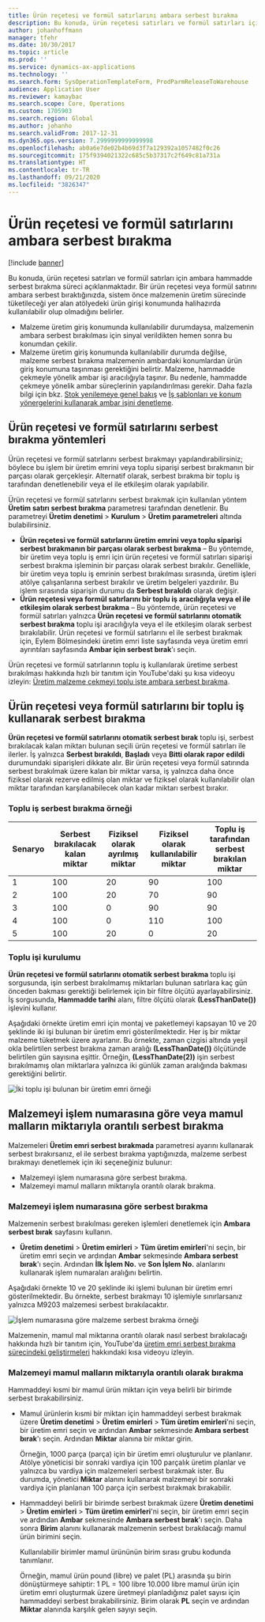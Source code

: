 ```yaml
---
title: Ürün reçetesi ve formül satırlarını ambara serbest bırakma
description: Bu konuda, ürün reçetesi satırları ve formül satırları için ambara hammadde serbest bırakma süreci açıklanmaktadır.
author: johanhoffmann
manager: tfehr
ms.date: 10/30/2017
ms.topic: article
ms.prod: ''
ms.service: dynamics-ax-applications
ms.technology: ''
ms.search.form: SysOperationTemplateForm, ProdParmReleaseToWarehouse
audience: Application User
ms.reviewer: kamaybac
ms.search.scope: Core, Operations
ms.custom: 1705903
ms.search.region: Global
ms.author: johanho
ms.search.validFrom: 2017-12-31
ms.dyn365.ops.version: 7.2999999999999998
ms.openlocfilehash: ab0a6e7de02b4b69d3f7a129392a1057482f0c26
ms.sourcegitcommit: 175f9394021322c685c5b37317c2f649c81a731a
ms.translationtype: HT
ms.contentlocale: tr-TR
ms.lasthandoff: 09/21/2020
ms.locfileid: "3826347"
---
```

# <a name="release-bom-and-formula-lines-to-the-warehouse"></a>Ürün reçetesi ve formül satırlarını ambara serbest bırakma

[!include [banner](../includes/banner.md)]

Bu konuda, ürün reçetesi satırları ve formül satırları için ambara hammadde serbest bırakma süreci açıklanmaktadır. Bir ürün reçetesi veya formül satırını ambara serbest bıraktığınızda, sistem önce malzemenin üretim sürecinde tüketileceği yer alan atölyedeki ürün girişi konumunda halihazırda kullanılabilir olup olmadığını belirler.

- Malzeme üretim giriş konumunda kullanılabilir durumdaysa, malzemenin ambara serbest bırakılması için sinyal verildikten hemen sonra bu konumdan çekilir.
- Malzeme üretim giriş konumunda kullanılabilir durumda değilse, malzeme serbest bırakma malzemenin ambardaki konumlardan ürün giriş konumuna taşınması gerektiğini belirtir. Malzeme, hammadde çekmeyle yönelik ambar işi aracılığıyla taşınır. Bu nedenle, hammadde çekmeye yönelik ambar süreçlerinin yapılandırılması gerekir. Daha fazla bilgi için bkz. [Stok yenilemeye genel bakış](../warehousing/replenishment.md) ve [İş şablonları ve konum yönergelerini kullanarak ambar işini denetleme](../warehousing/control-warehouse-location-directives.md).

## <a name="methods-for-releasing-bom-and-formula-lines"></a>Ürün reçetesi ve formül satırlarını serbest bırakma yöntemleri

Ürün reçetesi ve formül satırlarını serbest bırakmayı yapılandırabilirsiniz; böylece bu işlem bir üretim emrini veya toplu siparişi serbest bırakmanın bir parçası olarak gerçekleşir. Alternatif olarak, serbest bırakma bir toplu iş tarafından denetlenebilir veya el ile etkileşim olarak yapılabilir.

Ürün reçetesi ve formül satırlarını serbest bırakmak için kullanılan yöntem **Üretim satırı serbest bırakma** parametresi tarafından denetlenir. Bu parametreyi **Üretim denetimi** \> **Kurulum** \> **Üretim parametreleri** altında bulabilirsiniz.

- **Ürün reçetesi ve formül satırlarını üretim emrini veya toplu siparişi serbest bırakmanın bir parçası olarak serbest bırakma** – Bu yöntemde, bir üretim veya toplu iş emri için ürün reçetesi ve formül satırları siparişi serbest bırakma işleminin bir parçası olarak serbest bırakılır. Genellikle, bir üretim veya toplu iş emrinin serbest bırakılması sırasında, üretim işleri atölye çalışanlarına serbest bırakılır ve üretim belgeleri yazdırılır. Bu işlem sırasında siparişin durumu da **Serbest bırakıldı** olarak değişir.
- **Ürün reçetesi veya formül satırlarını bir toplu iş aracılığıyla veya el ile etkileşim olarak serbest bırakma** – Bu yöntemde, ürün reçetesi ve formül satırları yalnızca **Ürün reçetesi ve formül satırlarını otomatik serbest bırakma** toplu işi aracılığıyla veya el ile etkileşim olarak serbest bırakılabilir. Ürün reçetesi ve formül satırlarını el ile serbest bırakmak için, Eylem Bölmesindeki üretim emri liste sayfasında veya üretim emri ayrıntıları sayfasında **Ambar için serbest bırak**'ı seçin.

Ürün reçetesi ve formül satırlarının toplu iş kullanılarak üretime serbest bırakılması hakkında hızlı bir tanıtım için YouTube'daki şu kısa videoyu izleyin: [Üretim malzeme çekmeyi toplu işte ambara serbest bırakma](https://www.youtube.com/watch?v=8urAJn50dQ8).

## <a name="releasing-the-bom-and-formula-lines-by-using-a-batch-job"></a>Ürün reçetesi veya formül satırlarını bir toplu iş kullanarak serbest bırakma

**Ürün reçetesi ve formül satırlarını otomatik serbest bırak** toplu işi, serbest bırakılacak kalan miktarı bulunan seçili ürün reçetesi ve formül satırları ile ilerler. İş yalnızca **Serbest bırakıldı**, **Başladı** veya **Bitti olarak rapor edildi** durumundaki siparişleri dikkate alır. Bir ürün reçetesi veya formül satırında serbest bırakılmak üzere kalan bir miktar varsa, iş yalnızca daha önce fiziksel olarak rezerve edilmiş olan miktar ve fiziksel olarak kullanılabilir olan miktar tarafından karşılanabilecek olan kadar miktarı serbest bırakır.

### <a name="example-of-a-batch-job-release"></a>Toplu iş serbest bırakma örneği

| Senaryo | Serbest bırakılacak kalan miktar | Fiziksel olarak ayrılmış miktar | Fiziksel olarak kullanılabilir miktar | Toplu iş tarafından serbest bırakılan miktar |
|----------|-------------------------------|------------------------------|-------------------------------|------------------------------------|
| 1        | 100                           | 20                           | 90                            | 100                                |
| 2        | 100                           | 20                           | 70                            | 90                                 |
| 3        | 100                           | 0                            | 90                            | 90                                 |
| 4        | 100                           | 0                            | 110                           | 100                                |
| 5        | 100                           | 20                           | 0                             | 20                                 |

### <a name="batch-job-setup"></a>Toplu işi kurulumu

**Ürün reçetesi ve formül satırlarını otomatik serbest bırakma** toplu işi sorgusunda, işin serbest bırakılmamış miktarları bulunan satırlara kaç gün önceden bakması gerektiği belirlemek için bir filtre ölçütü ayarlayabilirsiniz. İş sorgusunda, **Hammadde tarihi** alanı, filtre ölçütü olarak **(LessThanDate())** işlevini kullanır.

Aşağıdaki örnekte üretim emri için montaj ve paketlemeyi kapsayan 10 ve 20 şeklinde iki işi bulunan bir üretim emri gösterilmektedir. Her iş bir miktar malzeme tüketmek üzere ayarlanır. Bu örnekte, zaman çizgisi altında yeşil okla belirtilen serbest bırakma zaman aralığı **(LessThanDate())** ölçütünde belirtilen gün sayısına eşittir. Örneğin, **(LessThanDate(2))** işin serbest bırakılmamış olan miktarlara yalnızca iki günlük zaman aralığında bakması gerektiğini belirtir.

![İki toplu işi bulunan bir üretim emri örneği](media/bach-job-setup.PNG)

## <a name="releasing-material-per-operation-number-or-in-proportion-to-the-amount-of-finished-goods"></a>Malzemeyi işlem numarasına göre veya mamul malların miktarıyla orantılı serbest bırakma

Malzemeleri **Üretim emri serbest bırakmada** parametresi ayarını kullanarak serbest bırakırsanız, el ile serbest bırakma yaptığınızda, malzeme serbest bırakmayı denetlemek için iki seçeneğiniz bulunur:

- Malzemeyi işlem numarasına göre serbest bırakma.
- Malzemeyi mamul malların miktarıyla orantılı olarak bırakma.

### <a name="release-material-per-operation-number"></a>Malzemeyi işlem numarasına göre serbest bırakma

Malzemenin serbest bırakılması gereken işlemleri denetlemek için **Ambara serbest bırak** sayfasını kullanın.

- **Üretim denetimi** \> **Üretim emirleri** \> **Tüm üretim emirleri**'ni seçin, bir üretim emri seçin ve ardından **Ambar** sekmesinde **Ambara serbest bırak**'ı seçin. Ardından **İlk İşlem No.** ve **Son İşlem No.** alanlarını kullanarak işlem numaraları aralığını belirtin.

Aşağıdaki örnekte 10 ve 20 şeklinde iki işlemi bulunan bir üretim emri gösterilmektedir. Bu örnekte, serbest bırakmayı 10 işlemiyle sınırlarsanız yalnızca M9203 malzemesi serbest bırakılacaktır.

![İşlem numarasına göre malzeme serbest bırakma örneği](media/two-operations.PNG)

Malzemenin, mamul mal miktarına orantılı olarak nasıl serbest bırakılacağı hakkında hızlı bir tanıtım için, YouTube'da [üretim emri serbest bırakma sürecindeki geliştirmeleri](https://www.youtube.com/watch?v=Rm3ojAz6Zu0) hakkındaki kısa videoyu izleyin.

### <a name="release-material-in-proportion-to-the-amount-of-finished-goods"></a>Malzemeyi mamul malların miktarıyla orantılı olarak bırakma

Hammaddeyi kısmi bir mamul ürün miktarı için veya belirli bir birimde serbest bırakabilirsiniz.

- Mamul ürünlerin kısmi bir miktarı için hammaddeyi serbest bırakmak üzere **Üretim denetimi** \> **Üretim emirleri** \> **Tüm üretim emirleri**'ni seçin, bir üretim emri seçin ve ardından **Ambar** sekmesinde **Ambara serbest bırak**'ı seçin. Ardından **Miktar** alanına bir miktar girin.

    Örneğin, 1000 parça (parça) için bir üretim emri oluşturulur ve planlanır. Atölye yöneticisi bir sonraki vardiya için 100 parçalık üretim planlar ve yalnızca bu vardiya için malzemeleri serbest bırakmak ister. Bu durumda, yönetici **Miktar** alanını kullanarak malzemeyi bir sonraki vardiya için planlanan 100 parça için serbest bırakmak bırakabilir.

- Hammaddeyi belirli bir birimde serbest bırakmak üzere **Üretim denetimi** \> **Üretim emirleri** \> **Tüm üretim emirleri**'ni seçin, bir üretim emri seçin ve ardından **Ambar** sekmesinde **Ambara serbest bırak**'ı seçin. Daha sonra **Birim** alanını kullanarak malzemenin serbest bırakılacağı mamul ürün birimini seçin.

    Kullanılabilir birimler mamul ürününün birim sırası grubu kodunda tanımlanır.

    Örneğin, mamul ürün pound (libre) ve palet (PL) arasında şu birin dönüştürmeye sahiptir: 1 PL = 100 libre 10.000 libre mamul ürün için üretim emri oluşturmak üzere üretmeyi planladığınız palet sayısı için hammaddeyi serbest bırakabilirsiniz. Birim olarak **PL** seçin ve ardından **Miktar** alanında karşılık gelen sayıyı seçin.
